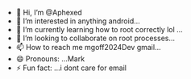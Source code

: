 - 👋 Hi, I’m @Aphexed
- 👀 I’m interested in anything android...
- 🌱 I’m currently learning how to root correctly lol ...
- 💞️ I’m looking to collaborate on root processes...
- 📫 How to reach me mgoff2024Dev  gmail...
- 😄 Pronouns: ...Mark
- ⚡ Fun fact: ...i dont care for email

<!---
Aphexed/Aphexed is a ✨ special ✨ repository because its `README.md` (this file) appears on your GitHub profile.
You can click the Preview link to take a look at your changes.
--->
